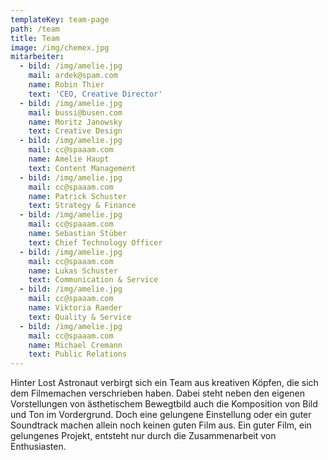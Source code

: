 ```yaml
---
templateKey: team-page
path: /team
title: Team
image: /img/chemex.jpg
mitarbeiter:
  - bild: /img/amelie.jpg
    mail: ardek@spam.com
    name: Robin Thier
    text: 'CEO, Creative Director'
  - bild: /img/amelie.jpg
    mail: bussi@busen.com
    name: Moritz Janowsky
    text: Creative Design
  - bild: /img/amelie.jpg
    mail: cc@spaaam.com
    name: Amelie Haupt
    text: Content Management
  - bild: /img/amelie.jpg
    mail: cc@spaaam.com
    name: Patrick Schuster
    text: Strategy & Finance
  - bild: /img/amelie.jpg
    mail: cc@spaaam.com
    name: Sebastian Stüber
    text: Chief Technology Officer
  - bild: /img/amelie.jpg
    mail: cc@spaaam.com
    name: Lukas Schuster
    text: Communication & Service
  - bild: /img/amelie.jpg
    mail: cc@spaaam.com
    name: Viktoria Raeder
    text: Quality & Service
  - bild: /img/amelie.jpg
    mail: cc@spaaam.com
    name: Michael Cremann
    text: Public Relations
---
```

Hinter Lost Astronaut verbirgt sich ein Team aus kreativen Köpfen, die sich dem Filmemachen verschrieben haben. Dabei steht neben den eigenen Vorstellungen von ästhetischem Bewegtbild auch die Komposition von Bild und Ton im Vordergrund. Doch eine gelungene Einstellung oder ein guter Soundtrack machen allein noch keinen guten Film aus. Ein guter Film, ein gelungenes Projekt, entsteht nur durch die Zusammenarbeit von Enthusiasten.
